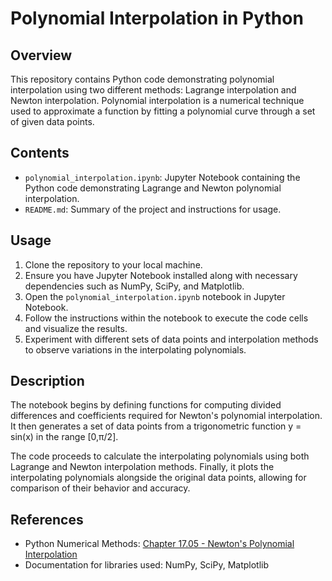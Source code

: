 # Polynomial Interpolation in Python

## Overview
This repository contains Python code demonstrating polynomial interpolation using two different methods: Lagrange interpolation and Newton interpolation. Polynomial interpolation is a numerical technique used to approximate a function by fitting a polynomial curve through a set of given data points.

## Contents
- `polynomial_interpolation.ipynb`: Jupyter Notebook containing the Python code demonstrating Lagrange and Newton polynomial interpolation.
- `README.md`: Summary of the project and instructions for usage.

## Usage
1. Clone the repository to your local machine.
2. Ensure you have Jupyter Notebook installed along with necessary dependencies such as NumPy, SciPy, and Matplotlib.
3. Open the `polynomial_interpolation.ipynb` notebook in Jupyter Notebook.
4. Follow the instructions within the notebook to execute the code cells and visualize the results.
5. Experiment with different sets of data points and interpolation methods to observe variations in the interpolating polynomials.

## Description
The notebook begins by defining functions for computing divided differences and coefficients required for Newton's polynomial interpolation. It then generates a set of data points from a trigonometric function y = sin(x) in the range [0,π/2].


The code proceeds to calculate the interpolating polynomials using both Lagrange and Newton interpolation methods. Finally, it plots the interpolating polynomials alongside the original data points, allowing for comparison of their behavior and accuracy.

## References
- Python Numerical Methods: [Chapter 17.05 - Newton's Polynomial Interpolation](https://pythonnumericalmethods.berkeley.edu/notebooks/chapter17.05-Newtons-Polynomial-Interpolation.html)
- Documentation for libraries used: NumPy, SciPy, Matplotlib
